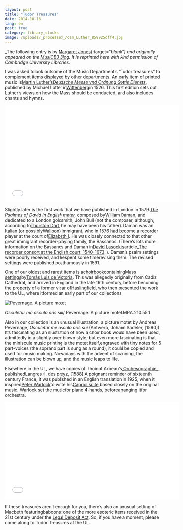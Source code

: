 ```yaml
---
layout: post
title: "Tudor Treasures"
date: 2014-10-16
lang: en
post: true
category: library_stocks
image: /uploads/_processed_/csm_Luther_858925dff4.jpg
---
```



_The following entry is by [Margaret Jones](http://musicb3.wordpress.com/author/mj263/){:target="_blank"} and originally appeared on the [MusiCB3 Blog](http://musicb3.wordpress.com/2014/09/05/tudor-treasures/ "MusiCB3 Blog"). It is reprinted here with kind permission of Cambridge University Libraries._



I was asked tolook outsome of the Music Department’s “Tudor treasures” to complement items displayed by other departments. An early item of printed music is[Martin Luther’s](http://www.greatsite.com/timeline-english-bible-history/martin-luther.html "Luther")_[Deudsche Messe vnd Ordnung Gottis Diensts](http://ul-newton.lib.cam.ac.uk/vwebv/holdingsInfo?bibId=3772428 "Deudsche")_, published by Michael Lotter in[Wittenberg](http://en.wikipedia.org/wiki/Wittenberg "Wittenberg")in 1526. This first edition sets out Luther’s views on how the Mass should be conducted, and also includes chants and hymns.

<iframe width="560" height="315" src="//www.youtube.com/embed/W77p6CGgaWE" frameborder="0" allowfullscreen></iframe>



Slightly later is the first work that we have published in London in 1579._[The Psalmes of David in English meter](http://ul-newton.lib.cam.ac.uk/vwebv/holdingsInfo?bibId=3543479 "Psalmes"),_ composed by[William Daman](http://papalin.yas.mu/W069/ "Daman"), and dedicated to a London goldsmith, John Bull (not the composer, although, according to[Thurston Dart](http://musicb3.wordpress.com/2013/03/15/robert-thurston-dart/ "Dart"), he may have been his father). Daman was an Italian (or possibly[Walloon](http://en.wikipedia.org/wiki/Walloons "Walloon")) immigrant, who in 1576 had become a recorder player at the court of[Elizabeth I](http://www.elizabethi.org/contents/ "Liz"). He was closely connected to that other great immigrant recorder-playing family, the Bassanos. (There’s lots more information on the Bassanos and Daman in[David Lasocki’s](http://www.instantharmony.net/Music/about.php "Lasocki")article_[The recorder consort at the English court, 1540-1673](http://www.instantharmony.net/Music/AR-08-84.pdf "Recorder consort")_). Daman’s psalm settings were poorly received, and hespent some timerevising them. The revised settings were published posthumously in 1591.

One of our oldest and rarest items is a[choirbook](http://ul-newton.lib.cam.ac.uk/vwebv/holdingsInfo?bibId=4167893 "Choirbook")containing[Mass settings](http://www.allmusic.com/composition/missa-o-quam-gloriosum-for-4-voices-mc0002362442 "Mass settings")by[Tomás Luis de Victoria](http://en.wikipedia.org/wiki/Tom%C3%A1s_Luis_de_Victoria "Victoria"). This was allegedly originally from Cadiz Cathedral, and arrived in England in the late 16th century, before becoming the property of a former vicar of[Haslingfield](http://haslingfieldvillage.co.uk/about-haslingfield/ "Haslingfield"), who then presented the work to the UL, where itformed an early part of our collections.

![Pevernage. A picture motet](http://musicb3.files.wordpress.com/2014/09/001.jpg?w=640&h=445)

_Osculetur me osculo oris sui_/ Pevernage. A picture motet.MRA.210.55.1

Also in our collection is an unusual illustration, a picture motet by Andreas Pevernage, _Osculetur me osculo oris sui_ (Antwerp, Johann Sadeler, [1590]). It’s fascinating as an illustration of how a choir book would have been used, admittedly in a slightly over-blown style; but even more fascinating is that the miniscule music printing is the motet itself,engraved with tiny notes for 5 part-voices (the soprano part is sung as a round), it could be copied and used for music making. Nowadays with the advent of scanning, the illustration can be blown up, and the music leaps to life.

Elsewhere in the UL, we have copies of Thoinot Arbeau’s_[Orchesographie](http://ul-newton.lib.cam.ac.uk/vwebv/holdingsInfo?bibId=3879479 "Orchesographie")_, publishedLangres :I. des preyz, [1588].A poignant reminder of sixteenth century France, it was published in an English translation in 1925, when it inspired[Peter Warlock](http://www.bl.uk/whatson/events/event164410.html "Warlock")to write his[Capriol suite,](http://ul-newton.lib.cam.ac.uk/vwebv/holdingsInfo?bibId=1068451 "Capriol")based closely on the original music. Warlock set the musicfor piano 4-hands, beforearranging itfor orchestra.

<iframe width="560" height="315" src="//www.youtube.com/embed/ipqPXnwsZHs" frameborder="0" allowfullscreen></iframe>



If these treasures aren’t enough for you, there’s also an unusual setting of Macbeth featuringbaboons; one of the more esoteric items received in the 21st century under the [Legal Deposit Act](https://www.facebook.com/permalink.php?story_fbid=566563416775879&id=105359512896274 "LD"). So, if you have a moment, please come along to Tudor Treasures at the UL.



<script type="text/javascript">var switchTo5x=true;</script><script type="text/javascript" src="http://w.sharethis.com/button/buttons.js"></script><script type="text/javascript">stLight.options({publisher: "9b601438-1ce1-49d8-bfd7-9cff5df54c17", doNotHash: false, doNotCopy: false, hashAddressBar: false});</script>